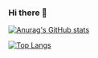 ### Hi there 👋

[![Anurag's GitHub stats](https://github-readme-stats.vercel.app/api?username=h-orito&show_icons=true)](https://github.com/anuraghazra/github-readme-stats)

[![Top Langs](https://github-readme-stats.vercel.app/api/top-langs/?username=h-orito)](https://github.com/anuraghazra/github-readme-stats)

